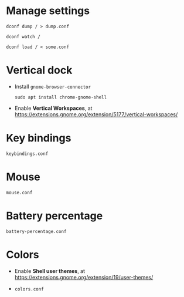 # Manage settings

`dconf dump / > dump.conf`

`dconf watch /`

`dconf load / < some.conf`

# Vertical dock

* Install `gnome-browser-connector`
  ```
  sudo apt install chrome-gnome-shell
  ```

* Enable **Vertical Workspaces**, at https://extensions.gnome.org/extension/5177/vertical-workspaces/


# Key bindings

`keybindings.conf`

# Mouse

`mouse.conf`

# Battery percentage

`battery-percentage.conf`

# Colors

* Enable **Shell user themes**, at https://extensions.gnome.org/extension/19/user-themes/

* `colors.conf`

